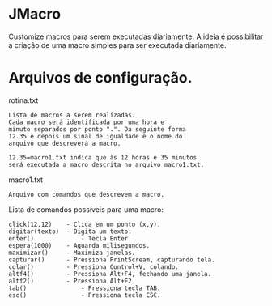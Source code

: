 # JMacro
Customize macros para serem executadas diariamente. 
A ideia é possibilitar a criação de uma macro simples para ser executada diariamente.


# Arquivos de configuração. 

rotina.txt
	
	Lista de macros a serem realizadas. 
	Cada macro será identificada por uma hora e 
	minuto separados por ponto ".". Da seguinte forma
	12.35 e depois um sinal de igualdade e o nome do 
	arquivo que descreverá a macro.
	
	12.35=macro1.txt indica que às 12 horas e 35 minutos 
	será executada a macro descrita no arquivo macro1.txt. 

 
macro1.txt

	Arquivo com comandos que descrevem a macro. 

Lista de comandos possíveis para uma macro: 
	
	click(12,12) 	- Clica em um ponto (x,y).  
	digitar(texto) 	- Digita um texto.
	enter() 			- Tecla Enter.
	espera(1000) 	- Aguarda milisegundos.  
	maximizar()		- Maximiza janelas. 
	capturar()		- Pressiona PrintScream, capturando tela. 
	colar()			- Pressiona Control+V, colando. 
	altf4()			- Pressiona Alt+F4, fechando uma janela. 
	altf2()			- Pressiona Alt+F2
	tab()				- Pressiona tecla TAB. 
	esc()				- Pressiona tecla ESC. 